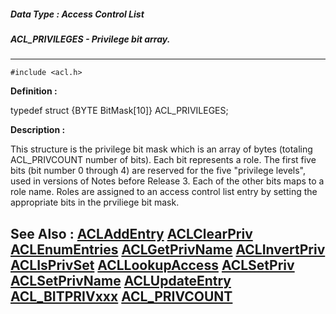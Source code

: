 ##### Data Type : Access Control List
##### ACL_PRIVILEGES - Privilege bit array.
---
```
#include <acl.h>
```

**Definition :**

typedef struct {BYTE BitMask[10]} ACL_PRIVILEGES;

**Description :**

This structure is the privilege bit mask which is an array of bytes (totaling ACL_PRIVCOUNT number of bits).  Each bit represents a role.  The first five bits (bit number 0 through 4) are reserved for the five &quot;privilege levels&quot;, used in versions of Notes before Release 3.  Each of the other bits maps to a role name.  Roles are assigned to an access control list entry by setting the appropriate bits in the prviliege bit mask.


**See Also :**
[ACLAddEntry](/domino-c-api-docs/reference/Func/ACLAddEntry)
[ACLClearPriv](/domino-c-api-docs/reference/Func/ACLClearPriv)
[ACLEnumEntries](/domino-c-api-docs/reference/Func/ACLEnumEntries)
[ACLGetPrivName](/domino-c-api-docs/reference/Func/ACLGetPrivName)
[ACLInvertPriv](/domino-c-api-docs/reference/Func/ACLInvertPriv)
[ACLIsPrivSet](/domino-c-api-docs/reference/Func/ACLIsPrivSet)
[ACLLookupAccess](/domino-c-api-docs/reference/Func/ACLLookupAccess)
[ACLSetPriv](/domino-c-api-docs/reference/Func/ACLSetPriv)
[ACLSetPrivName](/domino-c-api-docs/reference/Func/ACLSetPrivName)
[ACLUpdateEntry](/domino-c-api-docs/reference/Func/ACLUpdateEntry)
[ACL_BITPRIVxxx](/domino-c-api-docs/reference/Symb/ACL_BITPRIVxxx)
[ACL_PRIVCOUNT](/domino-c-api-docs/reference/Symb/ACL_PRIVCOUNT)
---
